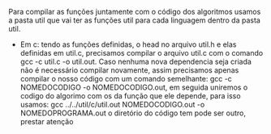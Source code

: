 Para compilar as funções juntamente com o código dos algoritmos usamos a pasta util que vai ter as funções util
para cada linguagem dentro da pasta util. 

* Em c: tendo as funções definidas, o head no arquivo util.h e elas definidas em util.c, precisamos compilar o
arquivo util.c com o comando gcc -c util.c -o util.out. Caso nenhuma nova dependencia seja criada não é necessário
compilar novamente, assim precisamos apenas compilar o nosso código com um comando semelhante: gcc -c NOMEDOCODIGO
-o NOMEDOCODIGO.out, em seguida uniremos o codigo do algorimo com os da função que ele depende, para isso usamos:
gcc ../../util/c/util.out NOMEDOCODIGO.out -o NOMEDOPROGRAMA.out o diretório do código tem pode ser outro, prestar
atenção
